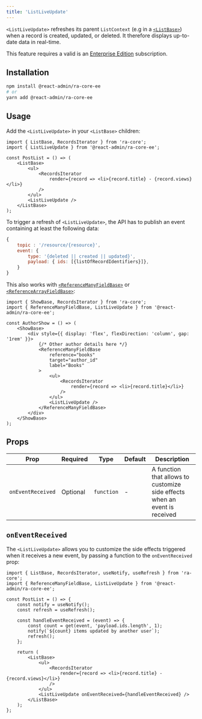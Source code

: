 ```yaml
---
title: 'ListLiveUpdate'
---
```


`<ListLiveUpdate>` refreshes its parent `ListContext` (e.g in a [`<ListBase>`](./ListBase.md)) when a record is created, updated, or deleted. It therefore displays up-to-date data in real-time.

This feature requires a valid is an [Enterprise Edition](https://react-admin-ee.marmelab.com) subscription. 

## Installation

```bash
npm install @react-admin/ra-core-ee
# or
yarn add @react-admin/ra-core-ee
```

## Usage

Add the `<ListLiveUpdate>` in your `<ListBase>` children:

```tsx {11}
import { ListBase, RecordsIterator } from 'ra-core';
import { ListLiveUpdate } from '@react-admin/ra-core-ee';

const PostList = () => (
    <ListBase>
        <ul>
            <RecordsIterator
                render={record => <li>{record.title} - {record.views}</li>}
            />
        </ul>
        <ListLiveUpdate />
    </ListBase>
);
```

To trigger a refresh of `<ListLiveUpdate>`, the API has to publish an event containing at least the following data:

```js
{
    topic : '/resource/{resource}',
    event: {
        type: '{deleted || created || updated}',
        payload: { ids: [{listOfRecordIdentifiers}]},
    }
}
```

This also works with [`<ReferenceManyFieldBase>`](./ReferenceManyFieldBase.md) or [`<ReferenceArrayFieldBase>`](./ReferenceArrayFieldBase.md):

```tsx
import { ShowBase, RecordsIterator } from 'ra-core';
import { ReferenceManyFieldBase, ListLiveUpdate } from '@react-admin/ra-core-ee';

const AuthorShow = () => (
    <ShowBase>
        <div style={{ display: 'flex', flexDirection: 'column', gap: '1rem' }}>
            {/* Other author details here */}
            <ReferenceManyFieldBase
                reference="books"
                target="author_id"
                label="Books"
            >
                <ul>
                    <RecordsIterator
                        render={record => <li>{record.title}</li>}
                    />
                </ul>
                <ListLiveUpdate />
            </ReferenceManyFieldBase>
        </div>
    </ShowBase>
);
```

## Props

| Prop              | Required | Type       | Default | Description                                                                |
| ----------------- | -------- | ---------- | ------- | -------------------------------------------------------------------------- |
| `onEventReceived` | Optional | `function` | -       | A function that allows to customize side effects when an event is received |

## `onEventReceived`

The `<ListLiveUpdate>` allows you to customize the side effects triggered when it receives a new event, by passing a function to the `onEventReceived` prop:

```tsx
import { ListBase, RecordsIterator, useNotify, useRefresh } from 'ra-core';
import { ReferenceManyFieldBase, ListLiveUpdate } from '@react-admin/ra-core-ee';

const PostList = () => {
    const notify = useNotify();
    const refresh = useRefresh();

    const handleEventReceived = (event) => {
        const count = get(event, 'payload.ids.length', 1);
        notify(`${count} items updated by another user`);
        refresh();
    };

    return (
        <ListBase>
            <ul>
                <RecordsIterator
                    render={record => <li>{record.title} - {record.views}</li>}
                />
            </ul>
            <ListLiveUpdate onEventReceived={handleEventReceived} />
        </ListBase>
    );
};
```
